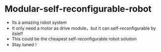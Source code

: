 # Modular-self-reconfigurable-robot
- Its a amazing robot system
- It only need a motor as drive module，but it can self-reconfigurable by itslef!
- This could be the cheapest self-reconfigurable robot solution
- Stay tuned！
